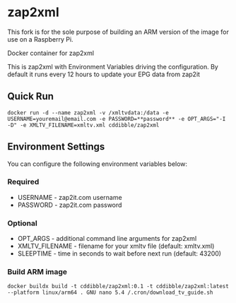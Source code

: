 # zap2xml

This fork is for the sole purpose of building an ARM version of the image for use on a Raspberry Pi.

Docker container for zap2xml

This is zap2xml with Environment Variables driving the configuration. By default it runs every 12 hours to update your EPG data from zap2it

## Quick Run

`docker run -d --name zap2xml -v /xmltvdata:/data -e USERNAME=youremail@email.com -e PASSWORD=**password** -e OPT_ARGS="-I -D" -e XMLTV_FILENAME=xmltv.xml cddibble/zap2xml`

## Environment Settings

You can configure the following environment variables below:

### Required

- USERNAME - zap2it.com username
- PASSWORD - zap2it.com password

### Optional

- OPT_ARGS - additional command line arguments for zap2xml
- XMLTV_FILENAME - filename for your xmltv file (default: xmltv.xml)
- SLEEPTIME - time in seconds to wait before next run (default: 43200)

### Build ARM image

`docker buildx build -t cddibble/zap2xml:0.1 -t cddibble/zap2xml:latest --platform linux/arm64 .
GNU nano 5.4 /.cron/download_tv_guide.sh`

